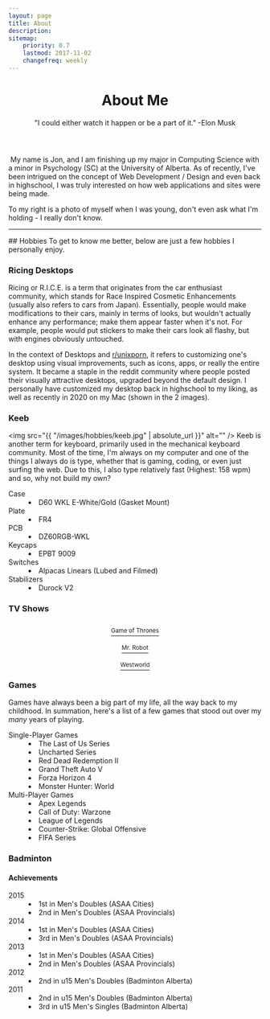 ```yaml
---
layout: page
title: About
description: 
sitemap:
    priority: 0.7
    lastmod: 2017-11-02
    changefreq: weekly
---
```

<header class="major">
	<h1>About Me</h1>
	<p>"I could either watch it happen or be a part of it." -Elon Musk</p>
</header>
<span class="image right"><img src="{{ "/images/baby.jpg" | absolute_url }}" alt="" /></span>
My name is Jon, and I am finishing up my major in Computing Science with a minor in Psychology (SC) at the University of Alberta. As of recently, I've been intrigued on the concept of Web Development / Design and even back in highschool, I was truly interested on how web applications and sites were being made. 

To my right is a photo of myself when I was young, don't even ask what I'm holding - I really don't know.
<hr />
## Hobbies
To get to know me better, below are just a few hobbies I personally enjoy.

### Ricing Desktops
<p><span class="image left"><img src="{{ "/images/hobbies/got.png" | absolute_url }}" alt="" /></span>Ricing or R.I.C.E. is a term that originates from the car enthusiast community, which stands for Race Inspired Cosmetic Enhancements (usually also refers to cars from Japan). Essentially, people would make modifications to their cars, mainly in terms of looks, but wouldn't actually enhance any performance; make them appear faster when it's not. For example, people would put stickers to make their cars look all flashy, but with engines obviously untouched.</p>
<p><span class="image right"><img src="{{ "/images/hobbies/rice2.png" | absolute_url }}" alt="" /></span>In the context of Desktops and <a href="https://www.reddit.com/r/unixporn/">r/unixporn</a>, it refers to customizing one's desktop using visual improvements, such as icons, apps, or really the entire system. It became a staple in the reddit community where people posted their visually attractive desktops, upgraded beyond the default design. I personally have customized my desktop back in highschool to my liking, as well as recently in 2020 on my Mac (shown in the 2 images).</p>

### Keeb
<span class="image right"><img src="{{ "/images/hobbies/keeb.jpg" | absolute_url }}" alt="" /></span>
Keeb is another term for keyboard, primarily used in the mechanical keyboard community. Most of the time, I'm always on my computer and one of the things I always do is type, whether that is gaming, coding, or even just surfing the web. Due to this, I also type relatively fast (Highest: 158 wpm) and so, why not build my own?
<dl>
	<dt>Case</dt>
	<dd>
		<li>D60 WKL E-White/Gold (Gasket Mount)</li>
	</dd>
	<dt>Plate</dt>
	<dd>
		<li>FR4</li>
	</dd>
	<dt>PCB</dt>
	<dd>
		<li>DZ60RGB-WKL</li>
	</dd>
	<dt>Keycaps</dt>
	<dd>
		<li>EPBT 9009</li>
	</dd>
	<dt>Switches</dt>
	<dd>
		<li>Alpacas Linears (Lubed and Filmed)</li>
	</dd>
	<dt>Stabilizers</dt>
	<dd>
		<li>Durock V2</li>
	</dd>
</dl>

### TV Shows
<div class="box alt">
	<div class="row 50% uniform">
		<div class="4u"><span class="image fit"><a href="https://www.imdb.com/title/tt0944947/" class="image main"><img src="{{ "/images/hobbies/got.png" | absolute_url }}" alt="" /><figcaption class="caption" style="text-align:center; display:table; max-width:60%; margin: 10px auto;"><sup>Game of Thrones</sup></figcaption></a></span></div>
		<div class="4u"><span class="image fit"><a href="https://www.imdb.com/title/tt4158110/" class="image main"><img src="{{ "/images/hobbies/robot.jpg" | absolute_url }}" alt="" /><figcaption class="caption" style="text-align:center; display:table; max-width:60%; margin: 10px auto;"><sup>Mr. Robot</sup></figcaption></a></span></div>
		<div class="4u$"><span class="image fit"><a href="https://www.imdb.com/title/tt0475784/" class="image main"><img src="{{ "/images/hobbies/ww.jpg" | absolute_url }}" alt="" /><figcaption class="caption" style="text-align:center; display:table; max-width:60%; margin: 10px auto;"><sup>Westworld</sup></figcaption></a></span></div>
	</div>
</div>

### Games
Games have always been a big part of my life, all the way back to my childhood. In summation, here's a list of a few games that stood out over my *many* years of playing.
<dl>
	<dt>Single-Player Games</dt>
	<dd>
		<li>The Last of Us Series</li>
		<li>Uncharted Series</li>
		<li>Red Dead Redemption II</li>
		<li>Grand Theft Auto V</li>
		<li>Forza Horizon 4</li>
		<li>Monster Hunter: World</li>
	</dd>
	<dt>Multi-Player Games</dt>
	<dd>
		<li>Apex Legends</li>
		<li>Call of Duty: Warzone</li>
		<li>League of Legends</li>
		<li>Counter-Strike: Global Offensive</li>
		<li>FIFA Series</li>
	</dd>
</dl>


### Badminton
#### Achievements
<dl>
	<dt>2015</dt>
	<dd>
		<li>1st in Men's Doubles (ASAA Cities)</li>
		<li>2nd in Men's Doubles (ASAA Provincials)</li>
	</dd>
	<dt>2014</dt>
	<dd>
		<li>1st in Men's Doubles (ASAA Cities)</li>
		<li>3rd in Men's Doubles (ASAA Provincials)</li>
	</dd>
	<dt>2013</dt>
	<dd>
		<li>1st in Men's Doubles (ASAA Cities)</li>
		<li>2nd in Men's Doubles (ASAA Provincials)</li>
	</dd>
	<dt>2012</dt>
	<dd>
		<li>2nd in u15 Men's Doubles (Badminton Alberta)</li>
	</dd>
	<dt>2011</dt>
	<dd>
		<li>2nd in u15 Men's Doubles (Badminton Alberta)</li>
		<li>3rd in u15 Men's Singles (Badminton Alberta)</li>
	</dd>
</dl>
